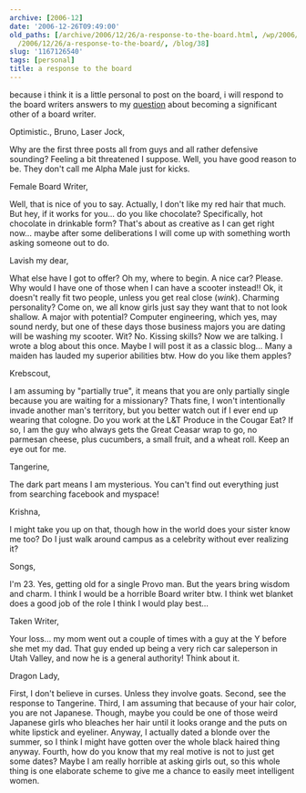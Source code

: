 ```yaml
---
archive: [2006-12]
date: '2006-12-26T09:49:00'
old_paths: [/archive/2006/12/26/a-response-to-the-board.html, /wp/2006/12/26/a-response-to-the-board/,
  /2006/12/26/a-response-to-the-board/, /blog/38]
slug: '1167126540'
tags: [personal]
title: a response to the board
---
```


because i think it is a little personal to post on the board, i will
respond to the board writers answers to my [question][1] about becoming
a significant other of a board writer.

Optimistic., Bruno, Laser Jock,

Why are the first three posts all from guys and all rather defensive
sounding? Feeling a bit threatened I suppose. Well, you have good reason
to be. They don't call me Alpha Male just for kicks.

Female Board Writer,

Well, that is nice of you to say. Actually, I don't like my red hair that
much. But hey, if it works for you... do you like chocolate? Specifically,
hot chocolate in drinkable form? That's about as creative as I can get
right now... maybe after some deliberations I will come up with something
worth asking someone out to do.

Lavish my dear,

What else have I got to offer? Oh my, where to begin. A nice car? Please.
Why would I have one of those when I can have a scooter instead!! Ok, it
doesn't really fit two people, unless you get real close (*wink*).
Charming personality? Come on, we all know girls just say they want that
to not look shallow. A major with potential? Computer engineering, which
yes, may sound nerdy, but one of these days those business majors you are
dating will be washing my scooter. Wit? No. Kissing skills? Now we are
talking. I wrote a blog about this once. Maybe I will post it as a classic
blog... Many a maiden has lauded my superior abilities btw. How do you
like them apples?

Krebscout,

I am assuming by "partially true", it means that you are only partially
single because you are waiting for a missionary? Thats fine, I won't
intentionally invade another man's territory, but you better watch out if
I ever end up wearing that cologne. Do you work at the L&T Produce in the
Cougar Eat? If so, I am the guy who always gets the Great Ceasar wrap to
go, no parmesan cheese, plus cucumbers, a small fruit, and a wheat roll.
Keep an eye out for me.

Tangerine,

The dark part means I am mysterious. You can't find out everything just
from searching facebook and myspace!

Krishna,

I might take you up on that, though how in the world does your sister know
me too? Do I just walk around campus as a celebrity without ever realizing
it?

Songs,

I'm 23. Yes, getting old for a single Provo man. But the years bring
wisdom and charm. I think I would be a horrible Board writer btw. I think
wet blanket does a good job of the role I think I would play best...

Taken Writer,

Your loss... my mom went out a couple of times with a guy at the Y before
she met my dad. That guy ended up being a very rich car saleperson in Utah
Valley, and now he is a general authority! Think about it.

Dragon Lady,

First, I don't believe in curses. Unless they involve goats. Second, see
the response to Tangerine.  Third, I am assuming that because of your hair
color, you are not Japanese. Though, maybe you could be one of those weird
Japanese girls who bleaches her hair until it looks orange and the puts on
white lipstick and eyeliner. Anyway, I actually dated a blonde over the
summer, so I think I might have gotten over the whole black haired thing
anyway.  Fourth, how do you know that my real motive is not to just get
some dates? Maybe I am really horrible at asking girls out, so this whole
thing is one elaborate scheme to give me a chance to easily meet
intelligent women.

[1]: http://theboard.byu.edu/index.php?area=viewall&id=31741

